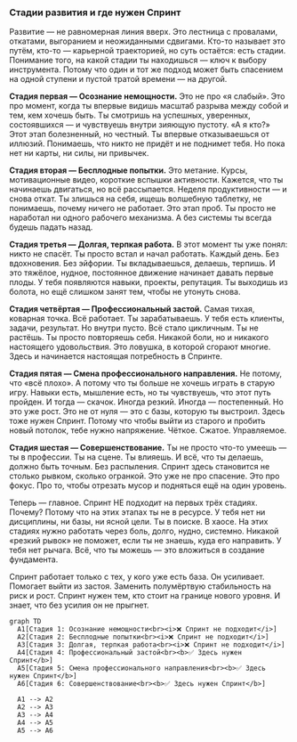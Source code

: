 ### Стадии развития и где нужен Спринт

Развитие — не равномерная линия вверх. Это лестница с провалами, откатами, выгоранием и неожиданными сдвигами. Кто-то называет это путём, кто-то — карьерной траекторией, но суть остаётся: есть стадии. Понимание того, на какой стадии ты находишься — ключ к выбору инструмента. Потому что один и тот же подход может быть спасением на одной ступени и пустой тратой времени — на другой.

**Стадия первая — Осознание немощности.** Это не про «я слабый». Это про момент, когда ты впервые видишь масштаб разрыва между собой и тем, кем хочешь быть. Ты смотришь на успешных, уверенных, состоявшихся — и чувствуешь внутри зияющую пустоту. «А я кто?» Этот этап болезненный, но честный. Ты впервые отказываешься от иллюзий. Понимаешь, что никто не придёт и не поднимет тебя. Но пока нет ни карты, ни силы, ни привычек.

**Стадия вторая — Бесплодные попытки.** Это метание. Курсы, мотивационные видео, короткие вспышки активности. Кажется, что ты начинаешь двигаться, но всё рассыпается. Неделя продуктивности — и снова откат. Ты злишься на себя, ищешь волшебную таблетку, не понимаешь, почему ничего не работает. Это этап проб. Ты просто не наработал ни одного рабочего механизма. А без системы ты всегда будешь падать назад.

**Стадия третья — Долгая, терпкая работа.** В этот момент ты уже понял: никто не спасёт. Ты просто встал и начал работать. Каждый день. Без вдохновения. Без эйфории. Ты вкладываешься, делаешь, терпишь. И это тяжёлое, нудное, постоянное движение начинает давать первые плоды. У тебя появляются навыки, проекты, репутация. Ты выходишь из болота, но ещё слишком занят тем, чтобы не утонуть снова.

**Стадия четвёртая — Профессиональный застой.** Самая тихая, коварная точка. Всё работает. Ты зарабатываешь. У тебя есть клиенты, задачи, результат. Но внутри пусто. Всё стало цикличным. Ты не растёшь. Ты просто повторяешь себя. Никакой боли, но и никакого настоящего удовольствия. Это ловушка, в которой сгорают многие. Здесь и начинается настоящая потребность в Спринте.

**Стадия пятая — Смена профессионального направления.** Не потому, что «всё плохо». А потому что ты больше не хочешь играть в старую игру. Навыки есть, мышление есть, но ты чувствуешь, что этот путь пройден. И тогда — скачок. Иногда резкий. Иногда — постепенный. Но это уже рост. Это не от нуля — это с базы, которую ты выстроил. Здесь тоже нужен Спринт. Потому что чтобы выйти из старого и пробить новый потолок, тебе нужно напряжение. Чёткое. Сжатое. Управляемое.

**Стадия шестая — Совершенствование.** Ты не просто что-то умеешь — ты в профессии. Ты на сцене. Ты влияешь. И всё, что ты делаешь, должно быть точным. Без распыления. Спринт здесь становится не столько рывком, сколько огранкой. Это уже не про спасение. Это про фокус. Про то, чтобы отрезать мусор и подняться ещё на один уровень.

Теперь — главное. Спринт НЕ подходит на первых трёх стадиях. Почему? Потому что на этих этапах ты не в ресурсе. У тебя нет ни дисциплины, ни базы, ни ясной цели. Ты в поиске. В хаосе. На этих стадиях нужно работать через боль, долго, нудно, системно. Никакой «резкий рывок» не поможет, если ты не знаешь, куда его направить. У тебя нет рычага. Всё, что ты можешь — это вложиться в создание фундамента.

Спринт работает только с тех, у кого уже есть база. Он усиливает. Помогает выйти из застоя. Заменить полумёртвую стабильность на риск и рост. Спринт нужен тем, кто стоит на границе нового уровня. И знает, что без усилия он не прыгнет.

```mermaid
graph TD
  A1[Стадия 1: Осознание немощности<br><i>❌ Спринт не подходит</i>]
  A2[Стадия 2: Бесплодные попытки<br><i>❌ Спринт не подходит</i>]
  A3[Стадия 3: Долгая, терпкая работа<br><i>❌ Спринт не подходит</i>]
  A4[Стадия 4: Профессиональный застой<br><b>✅ Здесь нужен Спринт</b>]
  A5[Стадия 5: Смена профессионального направления<br><b>✅ Здесь нужен Спринт</b>]
  A6[Стадия 6: Совершенствование<br><b>✅ Здесь нужен Спринт</b>]

  A1 --> A2
  A2 --> A3
  A3 --> A4
  A4 --> A5
  A5 --> A6
```
